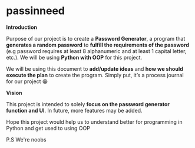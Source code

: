 # passinneed
**Introduction**

Purpose of our project is to create a **Password Generator**, a program that **generates a random password** to **fulfill the requirements of the password** (e.g password requires at least 8 alphanumeric and at least 1 capital letter, etc.). We will be using **Python with OOP** for this project. 

We will be using this document to **add/update ideas** and **how we should execute the plan** to create the program. Simply put, it’s a process journal for our project 😀

**Vision**

This project is intended to solely **focus on the password generator function and UI**. In future, more features may be added.

Hope this project would help us to understand better for programming in Python and get used to using OOP

P.S We're noobs